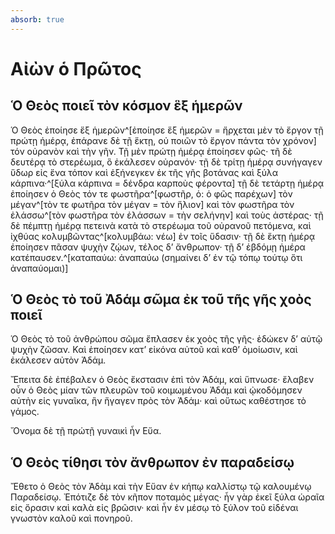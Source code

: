 ```yaml
---
absorb: true
---
```


# Αἰὼν ὁ Πρῶτος

## Ὁ Θεὸς ποιεῖ τὸν κόσμον ἓξ ἡμερῶν

Ὁ Θεὸς ἐποίησε ἕξ ἡμερῶν^[ἐποίησε ἕξ ἡμερῶν = ἤρχεται μὲν τὸ ἔργον τῇ πρώτῃ ἡμέρᾳ, ἐπάρανε δὲ τῇ ἕκτῃ, οὐ ποιῶν τὸ ἔργον πάντα τὸν χρόνον] τόν οὐρανὸν καὶ τὴν γῆν. Τῇ μὲν πρώτῃ ἡμέρᾳ ἐποίησεν φῶς· τῆ δὲ δευτέρᾳ τὸ στερέωμα, ὃ ἐκάλεσεν οὐρανόν· τῇ δὲ τρίτῃ ἡμέρᾳ συνήγαγεν ὕδωρ εἰς ἕνα τόπον καὶ ἐξήνεγκεν ἐκ τῆς γῆς βοτάνας καὶ ξύλα κάρπινα·^[ξύλα κάρπινα = δένδρα καρποὺς φέροντα] τῇ δὲ τετάρτῃ ἡμέρᾳ ἐποίησεν ὁ Θεὸς τόν τε φωστῆρα^[φωστῆρ, ὁ: ὁ φῶς παρέχων] τὸν μέγαν^[τὸν τε φωτῆρα τὸν μέγαν = τὸν ἥλιον] καὶ τὸν φωστῆρα τὸν ἐλάσσω^[τὸν φωστῆρα τὸν ἐλάσσων = τὴν σελήνην] καὶ τοὺς ἀστέρας· τῇ δὲ πέμπτῃ ἡμέρᾳ πετεινὰ κατὰ τὸ στερέωμα τοῦ οὐρανοῦ πετόμενα, καὶ ἰχθύας κολυμβῶντας^[κολυμβάω: νέω] ἐν τοῖς ὕδασιν· τῇ δὲ ἕκτῃ ἡμέρᾳ ἐποίησεν πᾶσαν ψυχὴν ζῴων, τέλος δ’ ἄνθρωπον· τῇ δ’ ἑβδόμῃ ἡμέρα κατέπαυσεν.^[καταπαύω: ἀναπαύω (σημαίνει δ’ ἐν τῷ τόπῳ τούτῳ ὅτι ἀναπαύομαι)]

## Ὁ Θεὸς τὸ τοῦ Ἀδάμ σῶμα ἐκ τοῦ τῆς γῆς χοὸς ποιεῖ

Ὁ Θεὸς τὸ τοῦ ἀνθρώπου σῶμα ἔπλασεν ἐκ χοὸς τῆς γῆς· ἐδώκεν δ’ αὐτῷ ψυχὴν ζῶσαν. Καὶ ἐποίησεν κατ’ εἰκόνα αὐτοῦ καὶ καθ’ ὁμοίωσιν, καὶ ἐκάλεσεν αὐτὸν Ἀδάμ.

Ἔπειτα δὲ ἐπέβαλεν ὁ Θεὸς ἔκστασιν ἐπὶ τὸν Ἀδάμ, καὶ ὕπνωσε· ἔλαβεν οὖν ὁ Θεὸς μίαν τῶν πλευρῶν τοῦ κοιμωμένου Ἀδάμ καὶ ᾠκοδόμησεν αὐτὴν εἰς γυναῖκα, ἣν ἤγαγεν πρὸς τὸν Ἀδάμ· καὶ οὕτως καθέστησε τὸ γάμος.

Ὄνομα δὲ τῇ πρώτῇ γυναικὶ ἦν Εὔα.

## Ὁ Θεὸς τίθησι τὸν ἄνθρωπον ἐν παραδείσῳ

Ἔθετο ὁ Θεὸς τὸν Ἀδὰμ καὶ τὴν Εὔαν ἐν κήπῳ καλλίστῳ τῷ καλουμένῳ Παραδείσῳ. Ἐπότιζε δὲ τὸν κῆπον ποταμὸς μέγας· ἦν γὰρ ἐκεῖ ξύλα ὡραῖα εἰς ὄρασιν καὶ καλὰ εἰς βρῶσιν· καὶ ἦν ἐν μέσῳ τὸ ξύλον τοῦ εἰδέναι γνωστὸν καλοῦ καὶ πονηροῦ.
